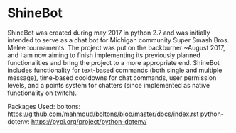 # ShineBot
ShineBot was created during may 2017 in python 2.7 and was initially intended to serve as a chat bot for Michigan community Super Smash Bros. Melee tournaments.
The project was put on the backburner ~August 2017, and I am now aiming to finish implementing its previously planned functionalities and bring the project to a more appropriate end.
ShineBot includes functionality for text-based commands (both single and multiple message), time-based cooldowns for chat commands, user permission levels, and a points system for chatters (since implemented as native functionality on twitch).

Packages Used:
boltons: https://github.com/mahmoud/boltons/blob/master/docs/index.rst
python-dotenv: https://pypi.org/project/python-dotenv/
